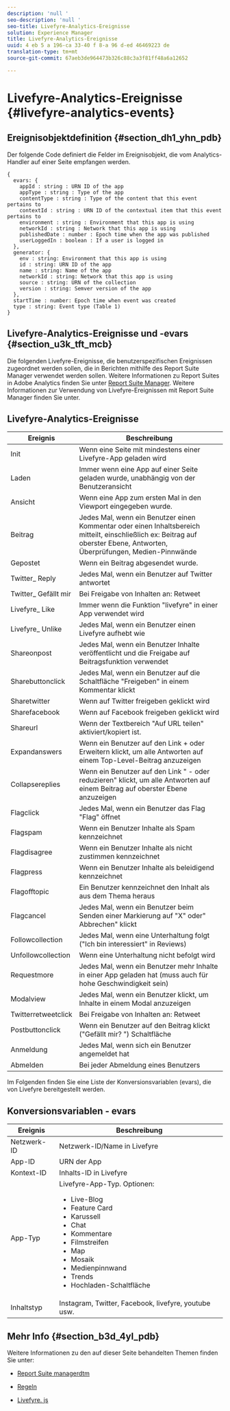 ```yaml
---
description: 'null '
seo-description: 'null '
seo-title: Livefyre-Analytics-Ereignisse
solution: Experience Manager
title: Livefyre-Analytics-Ereignisse
uuid: 4 eb 5 a 196-ca 33-40 f 8-a 96 d-ed 46469223 de
translation-type: tm+mt
source-git-commit: 67aeb3de964473b326c88c3a3f81ff48a6a12652

---
```



# Livefyre-Analytics-Ereignisse {#livefyre-analytics-events}

## Ereignisobjektdefinition {#section_dh1_yhn_pdb}

Der folgende Code definiert die Felder im Ereignisobjekt, die vom Analytics-Handler auf einer Seite empfangen werden.

```
{
  evars: {
    appId : string : URN ID of the app
    appType : string : Type of the app
    contentType : string : Type of the content that this event pertains to
    contextId : string : URN ID of the contextual item that this event pertains to
    environment : string : Environment that this app is using
    networkId : string : Network that this app is using
    publishedDate : number : Epoch time when the app was published
    userLoggedIn : boolean : If a user is logged in
  },
  generator: {
    env : string: Environment that this app is using
    id : string: URN ID of the app
    name : string: Name of the app
    networkId : string: Network that this app is using
    source : string: URN of the collection
    version : string: Semver version of the app
  },
  startTime : number: Epoch time when event was created
  type : string: Event type (Table 1)
}
```

## Livefyre-Analytics-Ereignisse und -evars {#section_u3k_tft_mcb}

Die folgenden Livefyre-Ereignisse, die benutzerspezifischen Ereignissen zugeordnet werden sollen, die in Berichten mithilfe des Report Suite Manager verwendet werden sollen. Weitere Informationen zu Report Suites in Adobe Analytics finden Sie unter [Report Suite Manager](https://marketing.adobe.com/resources/help/en_US/reference/report_suites_admin.html). Weitere Informationen zur Verwendung von Livefyre-Ereignissen mit Report Suite Manager [](../livefyre-analytics/c-use-livefyre-with-adobe-analytics.md#section_iks_kgd_4cb)finden Sie unter.

## Livefyre-Analytics-Ereignisse

| Ereignis | Beschreibung |
|---|---|
| Init | Wenn eine Seite mit mindestens einer Livefyre-App geladen wird |
| Laden | Immer wenn eine App auf einer Seite geladen wurde, unabhängig von der Benutzeransicht |
| Ansicht | Wenn eine App zum ersten Mal in den Viewport eingegeben wurde. |
| Beitrag | Jedes Mal, wenn ein Benutzer einen Kommentar oder einen Inhaltsbereich mitteilt, einschließlich ex: Beitrag auf oberster Ebene, Antworten, Überprüfungen, Medien-Pinnwände |
| Gepostet | Wenn ein Beitrag abgesendet wurde. |
| Twitter_ Reply | Jedes Mal, wenn ein Benutzer auf Twitter antwortet |
| Twitter_ Gefällt mir | Bei Freigabe von Inhalten an: Retweet |
| Livefyre_ Like | Immer wenn die Funktion &quot;livefyre&quot; in einer App verwendet wird |
| Livefyre_ Unlike | Jedes Mal, wenn ein Benutzer einen Livefyre aufhebt wie |
| Shareonpost | Jedes Mal, wenn ein Benutzer Inhalte veröffentlicht und die Freigabe auf Beitragsfunktion verwendet |
| Sharebuttonclick | Jedes Mal, wenn ein Benutzer auf die Schaltfläche &quot;Freigeben&quot; in einem Kommentar klickt |
| Sharetwitter | Wenn auf Twitter freigeben geklickt wird |
| Sharefacebook | Wenn auf Facebook freigeben geklickt wird |
| Shareurl | Wenn der Textbereich &quot;Auf URL teilen&quot; aktiviert/kopiert ist. |
| Expandanswers | Wenn ein Benutzer auf den Link + oder Erweitern klickt, um alle Antworten auf einem Top-Level-Beitrag anzuzeigen |
| Collapsereplies | Wenn ein Benutzer auf den Link &quot; - oder reduzieren&quot; klickt, um alle Antworten auf einem Beitrag auf oberster Ebene anzuzeigen |
| Flagclick | Jedes Mal, wenn ein Benutzer das Flag &quot;Flag&quot; öffnet |
| Flagspam | Wenn ein Benutzer Inhalte als Spam kennzeichnet |
| Flagdisagree | Wenn ein Benutzer Inhalte als nicht zustimmen kennzeichnet |
| Flagpress | Wenn ein Benutzer Inhalte als beleidigend kennzeichnet |
| Flagofftopic | Ein Benutzer kennzeichnet den Inhalt als aus dem Thema heraus |
| Flagcancel | Jedes Mal, wenn ein Benutzer beim Senden einer Markierung auf &quot;X&quot; oder&quot; Abbrechen&quot; klickt |
| Followcollection | Jedes Mal, wenn eine Unterhaltung folgt (&quot;Ich bin interessiert&quot; in Reviews) |
| Unfollowcollection | Wenn eine Unterhaltung nicht befolgt wird |
| Requestmore | Jedes Mal, wenn ein Benutzer mehr Inhalte in einer App geladen hat (muss auch für hohe Geschwindigkeit sein) |
| Modalview | Jedes Mal, wenn ein Benutzer klickt, um Inhalte in einem Modal anzuzeigen |
| Twitterretweetclick | Bei Freigabe von Inhalten an: Retweet |
| Postbuttonclick | Wenn ein Benutzer auf den Beitrag klickt (&quot;Gefällt mir? &quot;) Schaltfläche |
| Anmeldung | Jedes Mal, wenn sich ein Benutzer angemeldet hat |
| Abmelden | Bei jeder Abmeldung eines Benutzers |

Im Folgenden finden Sie eine Liste der Konversionsvariablen (evars), die von Livefyre bereitgestellt werden.

## Konversionsvariablen - evars

| Ereignis | Beschreibung |
|--- |--- |
| Netzwerk-ID | Netzwerk-ID/Name in Livefyre |
| App-ID | URN der App |
| Kontext-ID | Inhalts-ID in Livefyre |
| App-Typ | Livefyre-App-Typ. Optionen: <br><ul><li>Live-Blog  </li><li> Feature Card</li><li>Karussell</li><li>Chat </li><li>Kommentare</li><li>Filmstreifen</li><li>Map</li><li>Mosaik</li><li>Medienpinnwand</li><li>Trends</li><li>Hochladen-Schaltfläche</li></ul> |
| Inhaltstyp | Instagram, Twitter, Facebook, livefyre, youtube usw. |

## Mehr Info {#section_b3d_4yl_pdb}

Weitere Informationen zu den auf dieser Seite behandelten Themen finden Sie unter:

* [Report Suite managerdtm](https://marketing.adobe.com/resources/help/en_US/reference/report_suites_admin.html)[](https://marketing.adobe.com/resources/help/en_US/livefyre/c_filmstrip_app.html)

* [Regeln](https://marketing.adobe.com/resources/help/en_US/dtm/rules.html)
* [Livefyre. js](/help/implementation/c-livefyre.js.md)